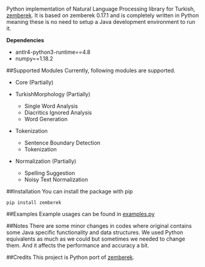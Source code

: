 Python implementation of Natural Language Processing library 
for Turkish, [zemberek](https://github.com/ahmetaa/zemberek-nlp). It is based on
zemberek 0.17.1 and is completely written in Python meaning these is no need to setup
a Java development environment to run it.

**Dependencies**
* antlr4-python3-runtime==4.8
* numpy==1.18.2

##Supported Modules
Currently, following modules are supported.

* Core (Partially)
    
* TurkishMorphology (Partially)
    * Single Word Analysis
    * Diacritics Ignored Analysis
    * Word Generation
* Tokenization
    * Sentence Boundary Detection
    * Tokenization
* Normalization (Partially)
    * Spelling Suggestion
    * Noisy Text Normalization

##Installation
You can install the package with pip

    pip install zemberek


##Examples
Example usages can be found in [examples.py](zemberek/examples.py)

##Notes
There are some minor changes in codes where original contains some Java specific
functionality and data structures. We used Python 
equivalents as much as we could but sometimes we needed to change them. And it
affects the performance and accuracy a bit.


##Credits
This project is Python port of [zemberek](https://github.com/ahmetaa/zemberek-nlp). 

